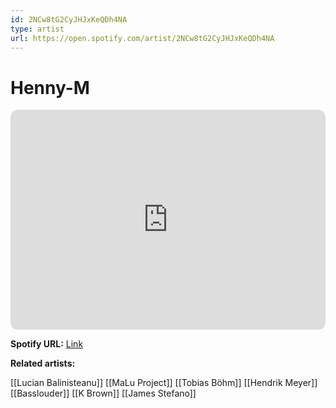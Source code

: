 ```yaml
---
id: 2NCw8tG2CyJHJxKeQDh4NA
type: artist
url: https://open.spotify.com/artist/2NCw8tG2CyJHJxKeQDh4NA
---
```

# Henny-M

<iframe style="border-radius:12px" src="https://open.spotify.com/embed/artist/2NCw8tG2CyJHJxKeQDh4NA" width="100%" height="352" frameBorder="0" allowfullscreen="" allow="autoplay; clipboard-write; encrypted-media; fullscreen; picture-in-picture" loading="lazy"></iframe>

**Spotify URL:** [Link](https://open.spotify.com/artist/2NCw8tG2CyJHJxKeQDh4NA)

**Related artists:**

[[Lucian Balinisteanu]]
[[MaLu Project]]
[[Tobias Böhm]]
[[Hendrik Meyer]]
[[Basslouder]]
[[K Brown]]
[[James Stefano]]
